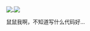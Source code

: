 <a href="https://github.com/bjwktcsnzh">
  <img align="center" src="https://github-readme-stats.vercel.app/api?username=bjwktcsnzh&count_private=true&show_icons=true&theme=chartreuse-light" />
</a>
<a href="https://github.com/bjwktcsnzh">
  <img align="center" src="https://github-readme-stats.vercel.app/api/top-langs/?username=bjwktcsnzh&layout=compact&theme=chartreuse-light&langs_count=8" />
</a>

鼠鼠我啊，不知道写什么代码好...



